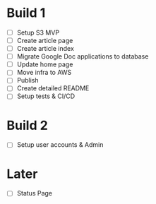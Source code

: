 # Build 1
- [ ] Setup S3 MVP
- [ ] Create article page
- [ ] Create article index
- [ ] Migrate Google Doc applications to database
- [ ] Update home page
- [ ] Move infra to AWS
- [ ] Publish
- [ ] Create detailed README
- [ ] Setup tests & CI/CD

# Build 2
- [ ] Setup user accounts & Admin

# Later
- [ ] Status Page